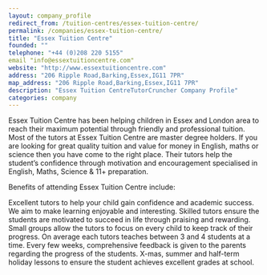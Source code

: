 ```yaml
---
layout: company_profile
redirect_from: /tuition-centres/essex-tuition-centre/
permalink: /companies/essex-tuition-centre/
title: "Essex Tuition Centre"
founded: ""
telephone: "+44 (0)208 220 5155"
email "info@essextuitioncentre.com"
website: "http://www.essextuitioncentre.com"
address: "206 Ripple Road,Barking,Essex,IG11 7PR"
map_address: "206 Ripple Road,Barking,Essex,IG11 7PR"
description: "Essex Tuition CentreTutorCruncher Company Profile"
categories: company
---
```

Essex Tuition Centre has been helping children in Essex and London area to reach their maximum potential through friendly and professional tuition. Most of the tutors at Essex Tuition Centre are master degree holders. If you are looking for great quality tuition and value for money in English, maths or science then you have come to the right place. Their tutors help the student’s confidence through motivation and encouragement specialised in English, Maths, Science & 11+ preparation.

Benefits of attending Essex Tuition Centre include:

Excellent tutors to help your child gain confidence and academic success. We aim to make learning enjoyable and interesting.
Skilled tutors ensure the students are motivated to succeed in life through praising and rewarding.
Small groups allow the tutors to focus on every child to keep track of their progress. On average each tutors teaches between 3 and 4 students at a time.
Every few weeks, comprehensive feedback is given to the parents regarding the progress of the students.
X-mas, summer and half-term holiday lessons to ensure the student achieves excellent grades at school.